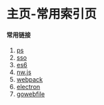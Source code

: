 主页-常用索引页
=====================


#### 常用链接

1. [ps](files/ps.md)  
2. [sso](works/sso.md)
3. [es6](files/es6.md)
4. [nw.js](files/nw.js.md)
5. [webpack](files/webpack.md)
6. [electron](files/electron.md)
7. [gowebfile](gowebfile/LANGS.md) 



